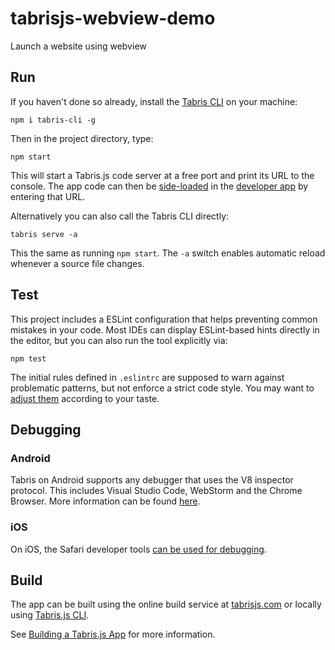 # tabrisjs-webview-demo
Launch a website using webview

## Run

If you haven't done so already, install the [Tabris CLI](https://www.npmjs.com/package/tabris-cli) on your machine:

```
npm i tabris-cli -g
```

Then in the project directory, type:

```
npm start
```


This will start a Tabris.js code server at a free port and print its URL to the console. The app code can then be [side-loaded](https://docs.tabris.com/3.4/developer-app.html#run-your-app) in the [developer app](https://docs.tabris.com/3.4/developer-app.html) by entering that URL.

Alternatively you can also call the Tabris CLI directly:

```
tabris serve -a
```

This the same as running `npm start`. The `-a` switch enables automatic reload whenever a source file changes.

## Test

This project includes a ESLint configuration that helps preventing common mistakes in your code. Most IDEs can display ESLint-based hints directly in the editor, but you can also run the tool explicitly via:

```
npm test
```

The initial rules defined in `.eslintrc` are supposed to warn against problematic patterns, but not enforce a strict code style. You may want to [adjust them](https://eslint.org/docs/rules/) according to your taste.

## Debugging


### Android

Tabris on Android supports any debugger that uses the V8 inspector protocol. This includes Visual Studio Code, WebStorm and the Chrome Browser. More information can be found [here](https://docs.tabris.com/3.4/debug.html#android).

### iOS

On iOS, the Safari developer tools [can be used for debugging](https://docs.tabris.com/3.4/debug.html#ios).
## Build

The app can be built using the online build service at [tabrisjs.com](https://tabrisjs.com) or locally using [Tabris.js CLI](https://www.npmjs.com/package/tabris-cli).

See [Building a Tabris.js App](https://docs.tabris.com/3.4/build.html) for more information.
